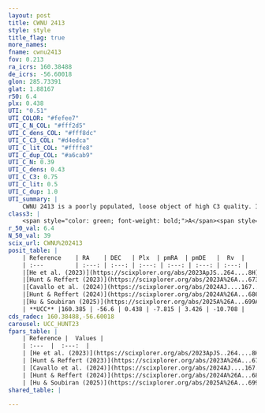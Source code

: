 ```yaml
---
layout: post
title: CWNU 2413
style: style
title_flag: true
more_names: 
fname: cwnu2413
fov: 0.213
ra_icrs: 160.38488
de_icrs: -56.60018
glon: 285.73391
glat: 1.88167
r50: 6.4
plx: 0.438
UTI: "0.51"
UTI_COLOR: "#fefee7"
UTI_C_N_COL: "#fff2d5"
UTI_C_dens_COL: "#fff8dc"
UTI_C_C3_COL: "#d4edca"
UTI_C_lit_COL: "#ffffe8"
UTI_C_dup_COL: "#a6cab9"
UTI_C_N: 0.39
UTI_C_dens: 0.43
UTI_C_C3: 0.75
UTI_C_lit: 0.5
UTI_C_dup: 1.0
UTI_summary: |
    CWNU 2413 is a poorly populated, loose object of high C3 quality. It was recently reported but it is moderately studied in the literature.
class3: |
    <span style="color: green; font-weight: bold;">A</span><span style="color: #FFC300; font-weight: bold;">B</span>
r_50_val: 6.4
N_50_val: 39
scix_url: CWNU%202413
posit_table: |
    | Reference    | RA    | DEC   | Plx  | pmRA  | pmDE   |  Rv  |
    | :---         | :---: | :---: | :---: | :---: | :---: | :---: |
    |[He et al. (2023)](https://scixplorer.org/abs/2023ApJS..264....8H) | 160.519 | -56.598 | 0.435 | -7.805 | 3.414 | -- |
    |[Hunt & Reffert (2023)](https://scixplorer.org/abs/2023A%26A...673A.114H) | 160.347 | -56.639 | 0.436 | -7.855 | 3.442 | 7.778 |
    |[Cavallo et al. (2024)](https://scixplorer.org/abs/2024AJ....167...12C) | 160.423 | -56.614 | 0.435 | -- | -- | -- |
    |[Hunt & Reffert (2024)](https://scixplorer.org/abs/2024A%26A...686A..42H) | 160.347 | -56.639 | 0.436 | -7.855 | 3.442 | 7.778 |
    |[Hu & Soubiran (2025)](https://scixplorer.org/abs/2025A%26A...699A.246H) | 160.423 | -56.614 | -- | -- | -- | -- |
    | **UCC** |160.385 | -56.6 | 0.438 | -7.815 | 3.426 | -10.708 | 
cds_radec: 160.38488,-56.60018
carousel: UCC_HUNT23
fpars_table: |
    | Reference |  Values |
    | :---  |  :---:  |
    | [He et al. (2023)](https://scixplorer.org/abs/2023ApJS..264....8H) | `A0=1.05, m-M=11.65, logAge=8.65` |
    | [Hunt & Reffert (2023)](https://scixplorer.org/abs/2023A%26A...673A.114H) | `AV50=0.863, diffAV50=1.201, MOD50=11.605, logAge50=8.516` |
    | [Cavallo et al. (2024)](https://scixplorer.org/abs/2024AJ....167...12C) | `AV50=0.8, dMod50=11.62, logAge50=8.71, [Fe/H]50=0.24` |
    | [Hunt & Reffert (2024)](https://scixplorer.org/abs/2024A%26A...686A..42H) | `MassJ=151.073` |
    | [Hu & Soubiran (2025)](https://scixplorer.org/abs/2025A%26A...699A.246H) | `MA22=-0.12, MA23f=-0.28, MZ23=-0.03, MK24=-0.16, MF24=-0.08` |
shared_table: |
    
---
```

